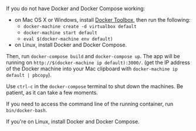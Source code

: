 If you do not have Docker and Docker Compose working:

* on Mac OS X or Windows, install [Docker Toolbox](https://www.docker.com/docker-toolbox), then run
  the following:
  * `docker-machine create -d virtualbox default`
  * `docker-machine start default`
  * `eval $(docker-machine env default)`
* on Linux, install Docker and Docker Compose.

Then, run `docker-compose build` and `docker-compose up`.
The app will be running on `http://$(docker-machine ip default):3000/`. (get
the IP address of the Docker machine into your Mac clipboard with
`docker-machine ip default | pbcopy`).

Use `ctrl-c` in the `docker-compose` terminal to shut down the machines. Be patient,
as it can take a few moments.

If you need to access the command line of the running container, run `bin/docker-bash`.

If you're on Linux, install Docker and Docker Compose.
